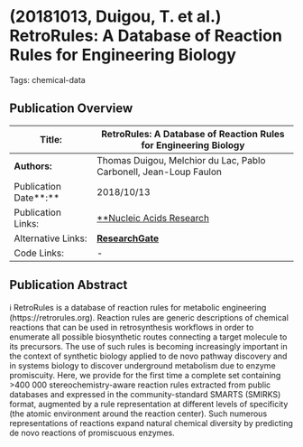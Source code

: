 # (20181013, Duigou, T. et al.) RetroRules: A Database of Reaction Rules for Engineering Biology

Tags: chemical-data

## Publication Overview

| **Title:**  | RetroRules: A Database of Reaction Rules for Engineering Biology |
| --- | --- |
| **Authors:**  | Thomas Duigou, Melchior du Lac, Pablo Carbonell, Jean-Loup Faulon |
| Publication Date**:**  | 2018/10/13 |
| Publication Links: | [**Nucleic Acids Research](https://academic.oup.com/nar/article/47/D1/D1229/5128930) | [Official Web Page](https://retrorules.org/)** |
| Alternative Links: | [**ResearchGate**](https://www.researchgate.net/publication/328306325_RetroRules_a_database_of_reaction_rules_for_engineering_biology) |
| Code Links: | - |

## Publication Abstract

<aside>
ℹ️ RetroRules is a database of reaction rules for metabolic engineering (https://retrorules.org). Reaction rules are generic descriptions of chemical reactions that can be used in retrosynthesis workflows in order to enumerate all possible biosynthetic routes connecting a target molecule to its precursors. The use of such rules is becoming increasingly important in the context of synthetic biology applied to de novo pathway discovery and in systems biology to discover underground metabolism due to enzyme promiscuity. Here, we provide for the first time a complete set containing >400 000 stereochemistry-aware reaction rules extracted from public databases and expressed in the community-standard SMARTS (SMIRKS) format, augmented by a rule representation at different levels of specificity (the atomic environment around the reaction center). Such numerous representations of reactions expand natural chemical diversity by predicting de novo reactions of promiscuous enzymes.

</aside>